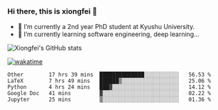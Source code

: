 ### Hi there, this is xiongfei 👋


- 🔭 I’m currently a 2nd year PhD student at Kyushu University.
- 🌱 I’m currently learning software engineering, deep learning...

<!--
**Toma62299781/Toma62299781** is a ✨ _special_ ✨ repository because its `README.md` (this file) appears on your GitHub profile.
Here are some ideas to get you started:
-->

![Xiongfei's GitHub stats](https://github-readme-stats.vercel.app/api?username=Toma62299781)


[![wakatime](https://wakatime.com/badge/user/9e8d5516-d162-43e7-9563-87295d455a71.svg)](https://wakatime.com/@9e8d5516-d162-43e7-9563-87295d455a71)

<!--START_SECTION:waka-->
```text
Other        17 hrs 39 mins  ██████████████░░░░░░░░░░░   56.53 % 
LaTeX        7 hrs 49 mins   ██████▒░░░░░░░░░░░░░░░░░░   25.06 % 
Python       4 hrs 24 mins   ███▓░░░░░░░░░░░░░░░░░░░░░   14.12 % 
Google Doc   41 mins         ▓░░░░░░░░░░░░░░░░░░░░░░░░   02.22 % 
Jupyter      25 mins         ▒░░░░░░░░░░░░░░░░░░░░░░░░   01.36 % 
```
<!--END_SECTION:waka-->

